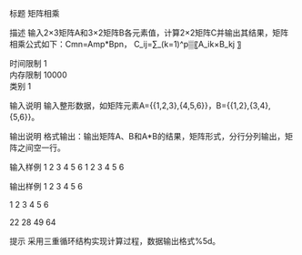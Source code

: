 标题
矩阵相乘

描述
输入2×3矩阵A和3×2矩阵B各元素值，计算2×2矩阵C并输出其结果，矩阵相乘公式如下：Cmn=Amp*Bpn， C_ij=∑_(k=1)^p▒〖A_ik×B_kj 〗
 
时间限制
1	
内存限制
10000	
类别
1

输入说明
输入整形数据，如矩阵元素A={{1,2,3},{4,5,6}}，B={{1,2},{3,4},{5,6}}。

输出说明
格式输出：输出矩阵A、B和A*B的结果，矩阵形式，分行分列输出，矩阵之间空一行。

输入样例
1 2 3 4 5 6
1 2 3 4 5 6

输出样例
1 2 3
4 5 6

1 2
3 4
5 6

22  28
49  64

提示
采用三重循环结构实现计算过程，数据输出格式%5d。
